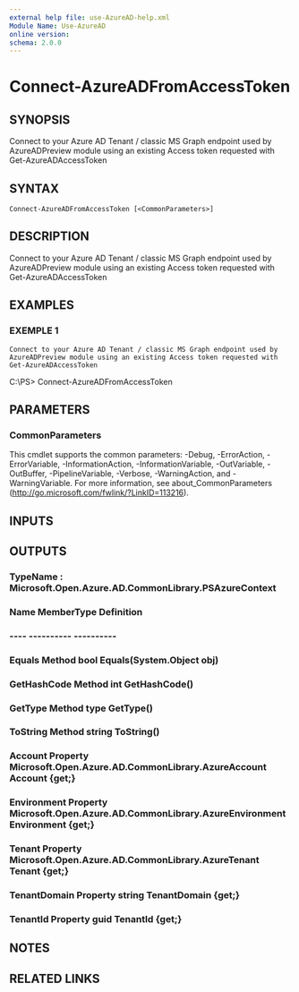 ```yaml
---
external help file: use-AzureAD-help.xml
Module Name: Use-AzureAD
online version:
schema: 2.0.0
---
```


# Connect-AzureADFromAccessToken

## SYNOPSIS
Connect to your Azure AD Tenant / classic MS Graph endpoint used by AzureADPreview module using an existing Access token requested with Get-AzureADAccessToken

## SYNTAX

```
Connect-AzureADFromAccessToken [<CommonParameters>]
```

## DESCRIPTION
Connect to your Azure AD Tenant / classic MS Graph endpoint used by AzureADPreview module using an existing Access token requested with Get-AzureADAccessToken

## EXAMPLES

### EXEMPLE 1
```
Connect to your Azure AD Tenant / classic MS Graph endpoint used by AzureADPreview module using an existing Access token requested with Get-AzureADAccessToken
```

C:\PS\> Connect-AzureADFromAccessToken

## PARAMETERS

### CommonParameters
This cmdlet supports the common parameters: -Debug, -ErrorAction, -ErrorVariable, -InformationAction, -InformationVariable, -OutVariable, -OutBuffer, -PipelineVariable, -Verbose, -WarningAction, and -WarningVariable.
For more information, see about_CommonParameters (http://go.microsoft.com/fwlink/?LinkID=113216).

## INPUTS

## OUTPUTS

### TypeName : Microsoft.Open.Azure.AD.CommonLibrary.PSAzureContext
### Name         MemberType Definition
### ----         ---------- ----------
### Equals       Method     bool Equals(System.Object obj)
### GetHashCode  Method     int GetHashCode()
### GetType      Method     type GetType()
### ToString     Method     string ToString()
### Account      Property   Microsoft.Open.Azure.AD.CommonLibrary.AzureAccount Account {get;}
### Environment  Property   Microsoft.Open.Azure.AD.CommonLibrary.AzureEnvironment Environment {get;}
### Tenant       Property   Microsoft.Open.Azure.AD.CommonLibrary.AzureTenant Tenant {get;}
### TenantDomain Property   string TenantDomain {get;}
### TenantId     Property   guid TenantId {get;}
## NOTES

## RELATED LINKS
